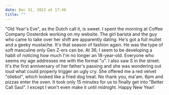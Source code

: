 ```yaml
---
date: Dec 31, 2023 at 17:46
title: ""
---
```

"Old Year's Eve", as the Dutch call it, is sweet. I spent the morning at Coffee Company Oosterdok working on my website. The girl barista and the guy who came to take over her shift are apparently dating. He's got a full mullet and a geeky mustache. It's that season of fashion again. He was the type of soft masculine only Gen Z-ers can be. At 36, I seem to be developing a habit of noticing how much I'm no longer an 18-year-old. Everyone who seems my age addresses me with the formal "u". I also saw S in the street. It's the first anniversary of her father's passing and she was wondering out loud what could properly trigger an ugly cry. She offered me a red velvet "oliebol", which looked like a fried dog treat. No thank you, ma'am. 6pm and pizzas enter the oven. It took only 15 minutes for us to finally get into "Better Call Saul". I except I won't even make it until midnight. Happy New Year!
